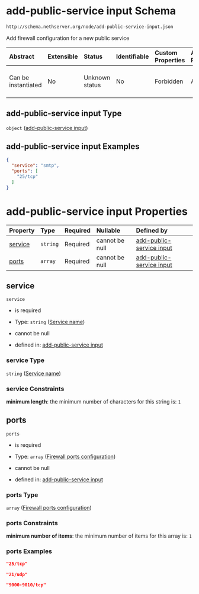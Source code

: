 # add-public-service input Schema

```txt
http://schema.nethserver.org/node/add-public-service-input.json
```

Add firewall configuration for a new public service

| Abstract            | Extensible | Status         | Identifiable | Custom Properties | Additional Properties | Access Restrictions | Defined In                                                                                 |
| :------------------ | :--------- | :------------- | :----------- | :---------------- | :-------------------- | :------------------ | :----------------------------------------------------------------------------------------- |
| Can be instantiated | No         | Unknown status | No           | Forbidden         | Allowed               | none                | [add-public-service-input.json](node/add-public-service-input.json "open original schema") |

## add-public-service input Type

`object` ([add-public-service input](add-public-service-input.md))

## add-public-service input Examples

```json
{
  "service": "smtp",
  "ports": [
    "25/tcp"
  ]
}
```

# add-public-service input Properties

| Property            | Type     | Required | Nullable       | Defined by                                                                                                                                                                          |
| :------------------ | :------- | :------- | :------------- | :---------------------------------------------------------------------------------------------------------------------------------------------------------------------------------- |
| [service](#service) | `string` | Required | cannot be null | [add-public-service input](add-public-service-input-properties-service-name.md "http://schema.nethserver.org/node/add-public-service-input.json#/properties/service")               |
| [ports](#ports)     | `array`  | Required | cannot be null | [add-public-service input](add-public-service-input-properties-firewall-ports-configuration.md "http://schema.nethserver.org/node/add-public-service-input.json#/properties/ports") |

## service



`service`

* is required

* Type: `string` ([Service name](add-public-service-input-properties-service-name.md))

* cannot be null

* defined in: [add-public-service input](add-public-service-input-properties-service-name.md "http://schema.nethserver.org/node/add-public-service-input.json#/properties/service")

### service Type

`string` ([Service name](add-public-service-input-properties-service-name.md))

### service Constraints

**minimum length**: the minimum number of characters for this string is: `1`

## ports



`ports`

* is required

* Type: `array` ([Firewall ports configuration](add-public-service-input-properties-firewall-ports-configuration.md))

* cannot be null

* defined in: [add-public-service input](add-public-service-input-properties-firewall-ports-configuration.md "http://schema.nethserver.org/node/add-public-service-input.json#/properties/ports")

### ports Type

`array` ([Firewall ports configuration](add-public-service-input-properties-firewall-ports-configuration.md))

### ports Constraints

**minimum number of items**: the minimum number of items for this array is: `1`

### ports Examples

```json
"25/tcp"
```

```json
"21/udp"
```

```json
"9000-9010/tcp"
```
